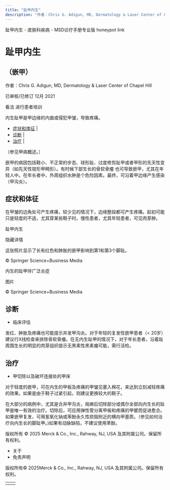 ```yaml
---
title: "趾甲内生"
description: "作者：Chris G. Adigun, MD, Dermatology & Laser Center of Chapel Hill"
---
```


﻿趾甲内生 \- 皮肤科疾病 \- MSD诊疗手册专业版 honeypot link

# 趾甲内生

## （嵌甲）

作者：Chris G. Adigun, MD, Dermatology & Laser Center of Chapel Hill

已审核/已修订 12月 2021

看法 进行患者培训

内生趾甲是甲边缘的内曲或侵犯甲皱，导致疼痛。

- [症状和体征](#症状和体征_v966896_zh) \|
- [诊断](#诊断_v966899_zh) \|
- [治疗](#治疗_v966906_zh) \|

（参见甲病概述。）

嵌甲的病因包括鞋小、不正常的步态、球形趾、过度修剪趾甲或者甲形的先天性变异（如先天性钳形甲畸形）。有时候下部生长的骨软骨瘤 也可导致嵌甲，尤其在年轻人中。在年长者中，外周组织水肿是个危险因素。最终，可沿着甲边缘产生感染（甲沟炎）。

## 症状和体征

在甲皱的边角处可产生疼痛，较少见的情况下，边缘整段都可产生疼痛。起初可能只是轻度的不适，尤其穿某些鞋子时。慢性患者，尤其年轻患者，可见肉芽肿。

趾甲内生



隐藏详情

这张照片显示了长有红色和肿胀的嵌甲影响到第1和第3个脚趾。

© Springer Science+Business Media

内生的趾甲伴广泛炎症



图片

© Springer Science+Business Media

## 诊断

- 临床评估


发红、肿胀及疼痛也可能提示并发甲沟炎。对于年轻的复发性嵌甲患者（< 20岁）建议行X线检查来排除骨软骨瘤。在无内生趾甲的情况下，对于年长患者，沿着趾周围生长的明显的肉芽组织提示无黑素性黑素瘤可能，需行活检。

## 治疗

- 甲切除以及破坏连接处的甲床


对于轻度的嵌甲，可在内生的甲板及疼痛的甲皱见塞入棉花，来达到立刻减轻疼痛的效果。如果是由于鞋子过紧引起，则建议更换较大的鞋子。

在大部分的病例中，尤其是合并甲沟炎，局麻后切除部分或偶尔全部向内生长的趾甲是唯一有效的治疗。切除后，可应用弹性管分离甲板和疼痛的甲襞而促进愈合。如果嵌甲复发，可用氢氧化钠或苯酚永久性损毁附近的横向甲基质。（参见如何治疗向内生长的脚趾甲。)如果有动脉缺陷，不建议使用苯酚。



版权所有 © 2025
Merck & Co., Inc., Rahway, NJ, USA 及其附属公司。保留所有权利。

- 关于
- 免责声明

版权所有© 2025Merck & Co., Inc., Rahway, NJ, USA 及其附属公司。保留所有权利。

|     |     |
| --- | --- |
|  |  |